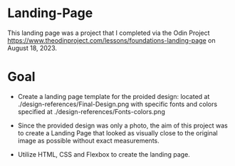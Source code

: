 # Landing-Page
This landing page was a project that I completed via the Odin Project https://www.theodinproject.com/lessons/foundations-landing-page on August 18, 2023.

# Goal
* Create a landing page template for the proided design: located at ./design-references/Final-Design.png with specific fonts and colors specified at ./design-references/Fonts-colors.png 

* Since the provided design was only a photo, the aim of this project was to create a Landing Page that looked as visually close to the original image as possible without exact measurements.

* Utilize HTML, CSS and Flexbox to create the landing page.


